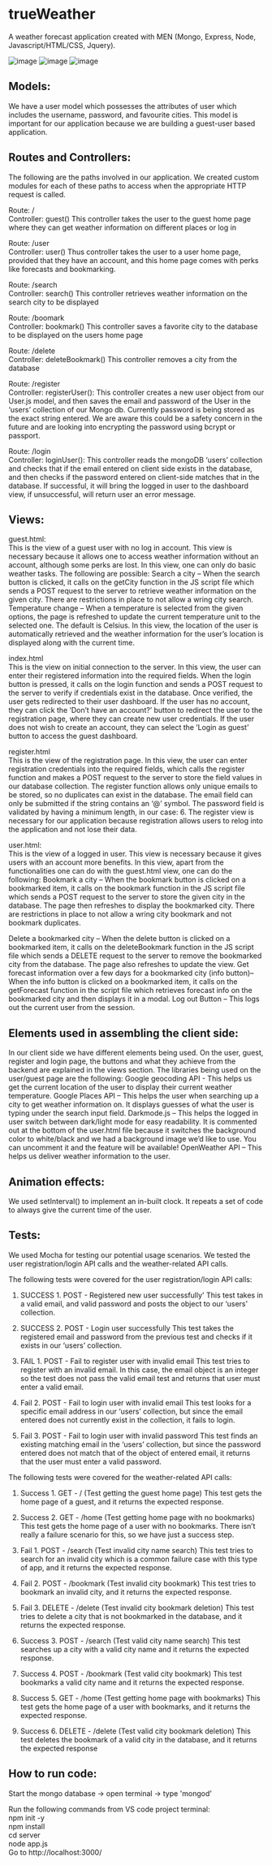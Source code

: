 # trueWeather
A weather forecast application created with MEN (Mongo, Express, Node, Javascript/HTML/CSS, Jquery). 

![image](https://user-images.githubusercontent.com/32212429/165828498-3ebf0fba-91cf-45ad-9e76-3ce1a439cc24.png)
![image](https://user-images.githubusercontent.com/32212429/165828481-c4f99217-7681-4542-8663-9f352521dad3.png)
![image](https://user-images.githubusercontent.com/32212429/165828346-4e38629c-7b3f-4164-8ad6-896e41935fd9.png)


Models:
---
We have a user model which possesses the attributes of user which includes the 
username, password, and favourite cities. This model is important for our application because we 
are building a guest-user based application. 

Routes and Controllers:
---

The following are the paths involved in our application. We created custom modules for 
each of these paths to access when the appropriate HTTP request is called.

Route: / <br/>
Controller: guest()
This controller takes the user to the guest home page where they can get weather information on 
different places or log in

Route: /user <br/>
Controller: user()
Thus controller takes the user to a user home page, provided that they have an account, and this 
home page comes with perks like forecasts and bookmarking.

Route: /search <br/>
Controller: search()
This controller retrieves weather information on the search city to be displayed

Route: /boomark <br/>
Controller: bookmark()
This controller saves a favorite city to the database to be displayed on the users home page

Route: /delete <br/>
Controller: deleteBookmark()
This controller removes a city from the database

Route: /register <br/>
Controller: registerUser():
This controller creates a new user object from our User.js model, and then saves the email and 
password of the User in the ‘users’ collection of our Mongo db. Currently password is being 
stored as the exact string entered. We are aware this could be a safety concern in the future and 
are looking into encrypting the password using bcrypt or passport.

Route: /login <br/>
Controller: loginUser():
This controller reads the mongoDB ‘users’ collection and checks that if the email entered on 
client side exists in the database, and then checks if the password entered on client-side matches 
that in the database. If successful, it will bring the logged in user to the dashboard view, if 
unsuccessful, will return user an error message.



Views:
-- 
guest.html: <br/>
	This is the view of a guest user with no log in account. This view is necessary because it allows one to access weather information without an account, although some perks are lost. In this view, one can only do basic weather tasks. The following are possible:
Search a city – When the search button is clicked, it calls on the getCity function in the JS script file which sends a POST request to the server to retrieve weather information on the given city. There are restrictions in place to not allow a wring city search.
Temperature change – When a temperature is selected from the given options, the page is refreshed to update the current temperature unit to the selected one. The default is Celsius.
In this view, the location of the user is automatically retrieved and the weather information for the user’s location is displayed along with the current time.

index.html  <br/>
	This is the view on initial connection to the server. In this view, the user can enter their registered information into the required fields. When the login button is pressed, it calls on the login function and sends a POST request to the server to verify if credentials exist in the database. Once verified, the user gets redirected to their user dashboard.
If the user has no account, they can click the ‘Don’t have an account?’ button to redirect the user to the registration page, where they can create new user credentials. 
If the user does not wish to create an account, they can select the ‘Login as guest’ button to access the guest dashboard.

register.html <br/>
	This is the view of the registration page. In this view, the user can enter registration credentials into the required fields, which calls the register function and makes a POST request to the server to store the field values in our database collection. The register function allows only unique emails to be stored, so no duplicates can exist in the database. 
The email field can only be submitted if the string contains an ‘@’ symbol. 
The password field is validated by having a minimum length, in our case: 6.
The register view is necessary for our application because registration allows users to relog into the application and not lose their data.

user.html: <br/>
	This is the view of a logged in user. This view is necessary because it gives users with an account more benefits. In this view, apart from the functionalities one can do with the guest.html view, one can do the following:
Bookmark a city – When the bookmark button is clicked on a bookmarked item, it calls on the bookmark function in the JS script file which sends a POST request to the server to store the given city in the database. The page then refreshes to display the bookmarked city. There are restrictions in place to not allow a wring city bookmark and not bookmark duplicates.

Delete a bookmarked city – When the delete button is clicked on a bookmarked item, it calls on the deleteBookmark function in the JS script file which sends a DELETE request to the server to remove the bookmarked city from the database. The page also refreshes to update the view.
Get forecast information over a few days for a bookmarked city (info button)– When the info button is clicked on a bookmarked item, it calls on the getForecast function in the script file which retrieves forecast info on the bookmarked city and then displays it in a modal.
Log out Button – This logs out the current user from the session. 

Elements used in assembling the client side:
---
In our client side we have different elements being used. On the user, guest, register and login page, the buttons and what they achieve from the backend are explained in the views section. The libraries being used on the user/guest page are the following:
Google geocoding API - This helps us get the current location of the user to display their current weather temperature.
Google Places API – This helps the user when searching up a city to get weather information on. It displays guesses of what the user is typing under the search input field.
Darkmode.js – This helps the logged in user switch between dark/light mode for easy readability. It is commented out at the bottom of the user.html file because it switches the background color to white/black and we had a background image we’d like to use. You can uncomment it and the feature will be available!
OpenWeather API – This helps us deliver weather information to the user.

Animation effects:
---
We used setInterval() to implement an in-built clock. It repeats a set of code to always give the current time of the user.

Tests:
---
We used Mocha for testing our potential usage scenarios. We tested the user registration/login API calls and the weather-related API calls. 

The following tests were covered for the user registration/login API calls: 

1. SUCCESS 1. POST - Registered new user successfully'
This test takes in a valid email, and valid password and posts the object to our ‘users’ collection.

2. SUCCESS 2. POST - Login user successfully
This test takes the registered email and password from the previous test and checks if it exists in 
our ‘users’ collection. 

3. FAIL 1. POST - Fail to register user with invalid email
This test tries to register with an invalid email. In this case, the email object is an integer so the 
test does not pass the valid email test and returns that user must enter a valid email. 

4. Fail 2. POST - Fail to login user with invalid email
This test looks for a specific email address in our ‘users’ collection, but since the email entered 
does not currently exist in the collection, it fails to login.

5. Fail 3. POST - Fail to login user with invalid password
This test finds an existing matching email in the ‘users’ collection, but since the password 
entered does not match that of the object of entered email, it returns that the user must enter a 
valid password.

The following tests were covered for the weather-related API calls: 

1. Success 1. GET - / (Test getting the guest home page)
This test gets the home page of a guest, and it returns the expected response.

2. Success 2. GET - /home (Test getting home page with no bookmarks)
This test gets the home page of a user with no bookmarks. There isn’t really a failure scenario for
this, so we have just a success step.

3. Fail 1. POST - /search (Test invalid city name search)
This test tries to search for an invalid city which is a common failure case with this type of app,
and it returns the expected response.

4. Fail 2. POST - /bookmark (Test invalid city bookmark)
This test tries to bookmark an invalid city, and it returns the expected response.

5. Fail 3. DELETE - /delete (Test invalid city bookmark deletion)
This test tries to delete a city that is not bookmarked in the database, and it returns the expected 
response.

6. Success 3. POST - /search (Test valid city name search)
This test searches up a city with a valid city name and it returns the expected response.

7. Success 4. POST - /bookmark (Test valid city bookmark)
This test bookmarks a valid city name and it returns the expected response.

8. Success 5. GET - /home (Test getting home page with bookmarks)
This test gets the home page of a user with bookmarks, and it returns the expected response.

9. Success 6. DELETE - /delete (Test valid city bookmark deletion)
This test deletes the bookmark of a valid city in the database, and it returns the expected
response

How to run code:
---
Start the mongo database -> open terminal -> type 'mongod' <br/>

Run the following commands from VS code project terminal:<br/>
npm init -y <br/>
npm install <br/>
cd server <br/>
node app.js <br/>
Go to http://localhost:3000/


